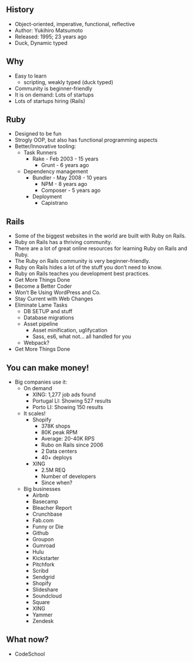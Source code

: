 ## History

- Object-oriented, imperative, functional, reflective
- Author: Yukihiro Matsumoto
- Released: 1995; 23 years ago
- Duck, Dynamic typed

## Why

- Easy to learn
  - scripting, weakly typed (duck typed)
- Community is beginner-friendly
- It is on demand: Lots of startups
- Lots of startups hiring (Rails)

## Ruby

- Designed to be fun
- Strogly OOP, but also has functional programming aspects
- Better/Innovative tooling:
  - Task Runners
    - Rake - Feb 2003 - 15 years
      - Grunt - 6 years ago
  - Dependency management
    - Bundler - May 2008 - 10 years
      - NPM - 8 years ago
      - Composer - 5 years ago
    - Deployment
      - Capistrano

## Rails

- Some of the biggest websites in the world are built with Ruby on Rails.
- Ruby on Rails has a thriving community.
- There are a lot of great online resources for learning Ruby on Rails and Ruby.
- The Ruby on Rails community is very beginner-friendly.
- Ruby on Rails hides a lot of the stuff you don’t need to know.
- Ruby on Rails teaches you development best practices.
- Get More Things Done
- Become a Better Coder
- Won’t Be Using WordPress and Co.
- Stay Current with Web Changes
- Eliminate Lame Tasks
  - DB SETUP and stuff
  - Database migrations
  - Asset pipeline
    - Asset minification, uglifycation
    - Sass, es6, what not... all handled for you
  - Webpack?
- Get More Things Done

## You can make money!

- Big companies use it:
  - On demand
    - XING: 1,277 job ads found
    - Portugal LI: Showing 527 results
    - Porto LI: Showing 150 results
  - It scales!
    - Shopify
      - 378K shops
      - 80K peak RPM
      - Average: 20-40K RPS
      - Rubo on Rails since 2006
      - 2 Data centers
      - 40+ deploys
    - XING
      - 2.5M REQ
      - Number of developers
      - Since when?
  - Big businesses
    - Airbnb
    - Basecamp
    - Bleacher Report
    - Crunchbase
    - Fab.com
    - Funny or Die
    - Github
    - Groupon
    - Gumroad
    - Hulu
    - Kickstarter
    - Pitchfork
    - Scribd
    - Sendgrid
    - Shopify
    - Slideshare
    - Soundcloud
    - Square
    - XING
    - Yammer
    - Zendesk

## What now?

- CodeSchool
